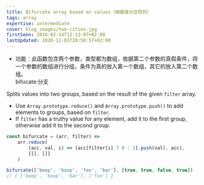 ```yaml
---
title: Bifurcate array based on values（根据值分岔阵列）
tags: array
expertise: intermediate
cover: blog_images/two-cities.jpg
firstSeen: 2018-02-14T12:13:07+02:00
lastUpdated: 2020-11-01T20:50:57+02:00
---
```


-   功能：此函数包含两个参数，类型都为数组，依据第二个参数的真假条件，将一个参数的数组进行分组，条件为真的放入第一个数组，其它的放入第二个数组。  
    bifucate:分支

Splits values into two groups, based on the result of the given `filter` array.

-   Use `Array.prototype.reduce()` and `Array.prototype.push()` to add elements to groups, based on `filter`.
-   If `filter` has a truthy value for any element, add it to the first group, otherwise add it to the second group.

```js
const bifurcate = (arr, filter) =>
	arr.reduce(
		(acc, val, i) => (acc[filter[i] ? 0 : 1].push(val), acc),
		[[], []]
	)
```

```js
bifurcate(['beep', 'boop', 'foo', 'bar'], [true, true, false, true])
// [ ['beep', 'boop', 'bar'], ['foo'] ]
```
